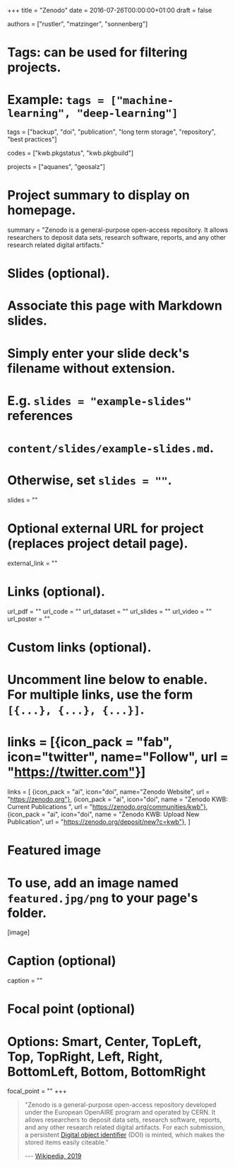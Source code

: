 +++
title = "Zenodo"
date = 2016-07-26T00:00:00+01:00
draft = false

authors = ["rustler", "matzinger", "sonnenberg"]

# Tags: can be used for filtering projects.
# Example: `tags = ["machine-learning", "deep-learning"]`
tags = ["backup", "doi", "publication", "long term storage", "repository", "best practices"]

codes = ["kwb.pkgstatus", "kwb.pkgbuild"]

projects = ["aquanes", "geosalz"]

# Project summary to display on homepage.
summary = "Zenodo is a general-purpose open-access repository. It allows researchers to deposit data sets, research software, reports, and any other research related digital artifacts."
# Slides (optional).
#   Associate this page with Markdown slides.
#   Simply enter your slide deck's filename without extension.
#   E.g. `slides = "example-slides"` references 
#   `content/slides/example-slides.md`.
#   Otherwise, set `slides = ""`.
slides = ""

# Optional external URL for project (replaces project detail page).
external_link = ""

# Links (optional).
url_pdf = ""
url_code = ""
url_dataset = ""
url_slides = ""
url_video = ""
url_poster = ""

# Custom links (optional).
#   Uncomment line below to enable. For multiple links, use the form `[{...}, {...}, {...}]`.
# links = [{icon_pack = "fab", icon="twitter", name="Follow", url = "https://twitter.com"}]
links = [
{icon_pack = "ai", icon="doi", name="Zenodo Website",  url = "https://zenodo.org"},
{icon_pack = "ai", icon="doi", name = "Zenodo KWB: Current Publications ", url = "https://zenodo.org/communities/kwb"},
{icon_pack = "ai", icon="doi", name = "Zenodo KWB: Upload New Publication", url = "https://zenodo.org/deposit/new?c=kwb"},
]

# Featured image
# To use, add an image named `featured.jpg/png` to your page's folder. 
[image]
  # Caption (optional)
  caption = ""

  # Focal point (optional)
  # Options: Smart, Center, TopLeft, Top, TopRight, Left, Right, BottomLeft, Bottom, BottomRight
  focal_point = ""
+++

>"Zenodo is a general-purpose open-access repository developed under the European OpenAIRE program and operated by CERN. It allows researchers to deposit data sets, research software, reports, and any other research related digital artifacts. For each submission, a persistent [Digital object identifier](https://en.wikipedia.org/wiki/Digital_object_identifier) (DOI) is minted, which makes the stored items easily citeable." 
>
>--- [Wikipedia, 2019](https://en.wikipedia.org/wiki/Zenodo])
